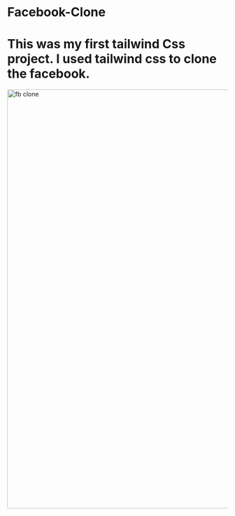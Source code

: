 # Facebook-Clone
# This was my first tailwind Css project. I used tailwind css to clone the facebook.
<img width="959" alt="fb clone" src="https://user-images.githubusercontent.com/98299441/212702952-add7c3c3-defb-41c1-ac55-58c9ae9c5f48.png">
